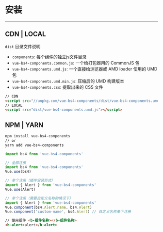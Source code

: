 <!--
 * @Description: In User Settings Edit
 * @Author: your name
 * @Date: 2019-10-15 17:52:46
 * @LastEditTime: 2019-10-24 15:18:42
 * @LastEditors: Please set LastEditors
 -->
# 安装
---

## CDN | LOCAL

`dist` 目录文件说明
* `components`: 每个组件的独立js文件目录
* `vue-bs4-components.common.js`: 一个给打包器用的 CommonJS 包
* `vue-bs4-components.umd.js`: 一个直接给浏览器或 AMD loader 使用的 UMD 包
* `vue-bs4-components.umd.min.js`: 压缩后的 UMD 构建版本
* `vue-bs4-components.css`: 提取出来的 CSS 文件

```html
// CDN
<script src="//unpkg.com/vue-bs4-components/dist/vue-bs4-components.umd.js"></script>
// LOCAL
<script src="dist/vue-bs4-components.umd.js"></script>
```

## NPM | YARN

```bash
npm install vue-bs4-components
// or
yarn add vue-bs4-components
```

```js
import bs4 from 'vue-bs4-components'

// 全部注册
import bs4 from 'vue-bs4-components'
Vue.use(bs4)

// 单个注册（插件安装形式）
import { Alert } from 'vue-bs4-components'
Vue.use(Alert)

// 单个注册（需要自定义名称的情况下）
import { Alert } from 'vue-bs4-components'
Vue.component(bs4.Alert.name, bs4.Alert)
Vue.component('custom-name', bs4.Alert) // 自定义名称单个注册
```

```html
// 使用组件 <b-组件名称></b-组件名称>
<b-alert>alert</b-alert>
```
